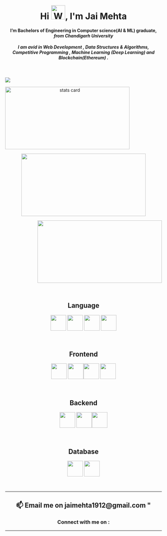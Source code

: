<h1 align="center">Hi <img src="https://raw.githubusercontent.com/nixin72/nixin72/master/wave.gif" 
         alt="Waving hand animated gif"
        height="45"
         width="45" />, I'm Jai Mehta </h1>
<h4 align="center">
I’m Bachelors of Engineering in Computer science(AI & ML) graduate, <I>from Chandigarh University</I></h4><h5 align="center">I am avid in Web Development , Data Structures & Algorithms, Competitive Programming , Machine Learning (<I>Deep Learning</I>) and Blockchain(Ethereum) .</h5> 
</h5>
<br>
<p align="left"> <img src="https://komarev.com/ghpvc/?username=sahilverma3120&label=Profile%20views&color=0e75b6&style=flat%22%20alt=%22sahilverma3120" /> </p>
<p>
<a align= "center" href="https://github.com/onso19">
<img alt= "stats card" height="200px" width="400" src="https://github-readme-streak-stats.herokuapp.com/?user=onso19&theme=radical"></a>
<p align="center">
<img height="200px" width="400" src="https://github-readme-stats.vercel.app/api?username=onso19&count_private=true&theme=radical&show_icons=true" /></p><p align="right">
<img height="200px" width="400" src="https://github-readme-stats.vercel.app/api/top-langs/?username=onso19&layout=compact&theme=radical" /></p></p>
<p align="center">
         <br>
         <h2 align="center">Language</h2><p align="center">
  <img height="50" width="50" src="https://img.icons8.com/color/48/000000/c-plus-plus-logo.png" /> <img height="50" width="50" src="https://img.icons8.com/color/48/000000/javascript.png"/> <img height="50" width="50" src="https://img.icons8.com/color/48/000000/python.png" /> <img height="50" width="50" src="https://img.icons8.com/color/48/000000/java-coffee-cup-logo.png" /> </p><br>     
<p>
    <h2 align="center"> Frontend</h2><p align="center"><img height="50" width="50" src="https://img.icons8.com/color/48/000000/css3.png" />
         <img height="50" width="50" src="https://img.icons8.com/plasticine/100/000000/react.png"/><img height="50" width="50" src="https://img.icons8.com/color/48/000000/html-5.png" /> <img height="50" width="50" src="https://img.icons8.com/color/48/000000/bootstrap.png" /></p></p><br> 
<p>
    <h2 align="center"> Backend</h2><p align="center"><img height="50" width="50" src="https://img.icons8.com/ios/50/000000/solidity.png"/>
   <img height="50" width="50" src="https://img.icons8.com/color/48/000000/nodejs.png"/><img height="50" width="50" src="https://img.icons8.com/color/48/000000/ethereum.png"/></p></p><br> 
   <p>
    <h2 align="center"> Database</h2><p align="center"><img height="50" width="50" src="https://img.icons8.com/color/48/000000/mysql-logo.png"/> <img height="50" width="50" src="https://img.icons8.com/color/48/000000/mongodb.png" /><br></p>
<br>
<hr>
<p align ="center">
<h2 align="center"> 
         📫 Email me on jaimehta1912@gmail.com "
</h2>
</p>
<h3 align="center">Connect with me on :</h3>
<p align="center">

</p>
<hr>
